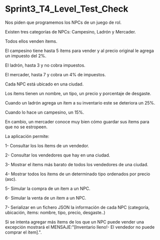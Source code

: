 # Sprint3_T4_Level_Test_Check


Nos piden que programemos los NPCs de un juego de rol. 

Existen tres categorías de NPCs: Campesino, Ladrón y Mercader. 

Todos ellos venden ítems. 

El campesino tiene hasta 5 ítems para vender y al precio original le agrega un impuesto del 2%. 

El ladrón, hasta 3 y no cobra impuestos. 

El mercader, hasta 7 y cobra un 4% de impuestos.
 
Cada NPC está ubicado en una ciudad.

Los ítems tienen un nombre, un tipo, un precio y porcentaje de desgaste. 

Cuando un ladrón agrega un ítem a su inventario este se deteriora un 25%. 

Cuando lo hace un campesino, un 15%. 

En cambio, un mercader conoce muy bien cómo guardar sus ítems para que no se estropeen. 

La aplicación permite:

1- Consultar los los ítems de un vendedor.

2- Consultar los vendedores que hay en una ciudad.

3- Mostrar el ítems más barato de todos los vendedores de una ciudad.

4- Mostrar todos los ítems de un determinado tipo ordenados por precio (asc).

5- Simular la compra de un ítem a un NPC.

6- Simular la venta de un ítem a un NPC.

7- Serializar en un fichero JSON la información de cada NPC (categoría, ubicación, items: nombre, tipo, precio, desgaste..)


Si se intenta agregar más ítems de los que un NPC puede vender una excepción mostrará el MENSAJE:"[Inventario lleno!- El vendedor no puede comprar el ítem].".